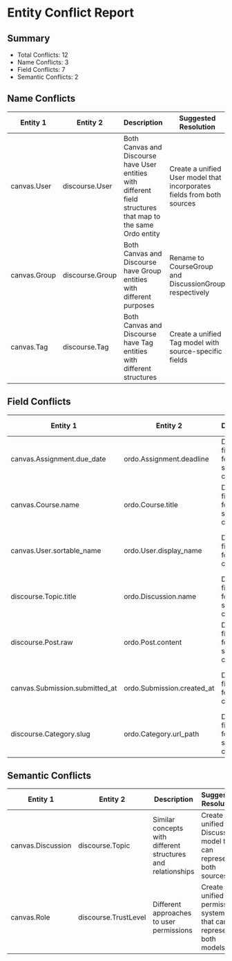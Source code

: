 # Entity Conflict Report

## Summary

- Total Conflicts: 12
- Name Conflicts: 3
- Field Conflicts: 7
- Semantic Conflicts: 2

## Name Conflicts

| Entity 1 | Entity 2 | Description | Suggested Resolution |
|----------|----------|-------------|----------------------|
| canvas.User | discourse.User | Both Canvas and Discourse have User entities with different field structures that map to the same Ordo entity | Create a unified User model that incorporates fields from both sources |
| canvas.Group | discourse.Group | Both Canvas and Discourse have Group entities with different purposes | Rename to CourseGroup and DiscussionGroup respectively |
| canvas.Tag | discourse.Tag | Both Canvas and Discourse have Tag entities with different structures | Create a unified Tag model with source-specific fields |

## Field Conflicts

| Entity 1 | Entity 2 | Description | Suggested Resolution |
|----------|----------|-------------|----------------------|
| canvas.Assignment.due_date | ordo.Assignment.deadline | Different field names for the same concept | Standardize on one field name or create aliases |
| canvas.Course.name | ordo.Course.title | Different field names for the same concept | Standardize on one field name or create aliases |
| canvas.User.sortable_name | ordo.User.display_name | Different field names for similar concepts | Map both to a common field or maintain both with clear documentation |
| discourse.Topic.title | ordo.Discussion.name | Different field names for the same concept | Standardize on one field name or create aliases |
| discourse.Post.raw | ordo.Post.content | Different field names for the same concept | Standardize on one field name or create aliases |
| canvas.Submission.submitted_at | ordo.Submission.created_at | Different field names for similar concepts | Map both to a common field or maintain both with clear documentation |
| discourse.Category.slug | ordo.Category.url_path | Different field names for the same concept | Standardize on one field name or create aliases |

## Semantic Conflicts

| Entity 1 | Entity 2 | Description | Suggested Resolution |
|----------|----------|-------------|----------------------|
| canvas.Discussion | discourse.Topic | Similar concepts with different structures and relationships | Create a unified Discussion model that can represent both sources |
| canvas.Role | discourse.TrustLevel | Different approaches to user permissions | Create a unified permission system that can represent both models |
